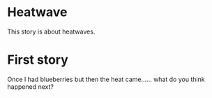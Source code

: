 # Heatwave

This story is about heatwaves.

# First story

Once I had blueberries but then the heat came...... what do you think happened next?

